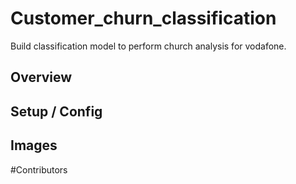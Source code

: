 # Customer_churn_classification
Build classification model to perform church analysis for vodafone.

## Overview

## Setup / Config

## Images

#Contributors
